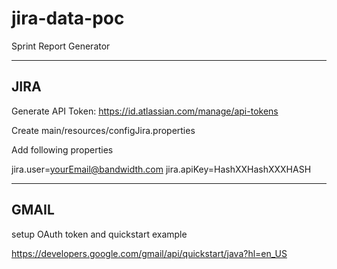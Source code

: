 # jira-data-poc
Sprint Report Generator


---
JIRA
---

Generate API Token: https://id.atlassian.com/manage/api-tokens

Create
main/resources/configJira.properties

Add following properties

jira.user=yourEmail@bandwidth.com
jira.apiKey=HashXXHashXXXHASH



---
GMAIL
---

setup OAuth token and quickstart example

https://developers.google.com/gmail/api/quickstart/java?hl=en_US


